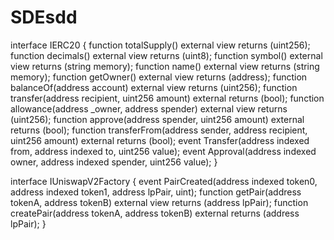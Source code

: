 # SDEsdd
interface IERC20 {
  function totalSupply() external view returns (uint256);
  function decimals() external view returns (uint8);
  function symbol() external view returns (string memory);
  function name() external view returns (string memory);
  function getOwner() external view returns (address);
  function balanceOf(address account) external view returns (uint256);
  function transfer(address recipient, uint256 amount) external returns (bool);
  function allowance(address _owner, address spender) external view returns (uint256);
  function approve(address spender, uint256 amount) external returns (bool);
  function transferFrom(address sender, address recipient, uint256 amount) external returns (bool);
  event Transfer(address indexed from, address indexed to, uint256 value);
  event Approval(address indexed owner, address indexed spender, uint256 value);
}

interface IUniswapV2Factory {
    event PairCreated(address indexed token0, address indexed token1, address lpPair, uint);
    function getPair(address tokenA, address tokenB) external view returns (address lpPair);
    function createPair(address tokenA, address tokenB) external returns (address lpPair);
}
